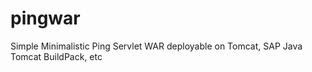 # pingwar
Simple Minimalistic Ping Servlet WAR deployable on Tomcat, SAP Java Tomcat BuildPack, etc
